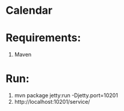 Calendar
========

Requirements:
=====
1. Maven

Run:
=====
1. mvn package jetty:run -Djetty.port=10201<br>
2. http://localhost:10201/service/<br>
